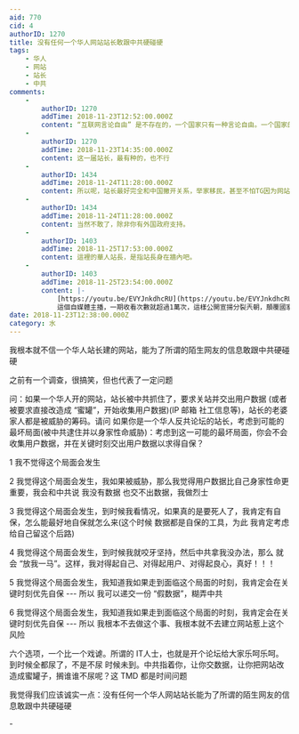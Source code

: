 ```yaml
---
aid: 770
cid: 4
authorID: 1270
title: 没有任何一个华人网站站长敢跟中共硬碰硬
tags:
    - 华人
    - 网站
    - 站长
    - 中共
comments:
    -
        authorID: 1270
        addTime: 2018-11-23T12:52:00.000Z
        content: “互联网言论自由” 是不存在的，一个国家只有一种言论自由。一个国家的言论自由不改进 光在互联网上有自由 那是虚幻的。
    -
        authorID: 1270
        addTime: 2018-11-23T14:35:00.000Z
        content: 这一届站长，最有种的，也不行
    -
        authorID: 1434
        addTime: 2018-11-24T11:28:00.000Z
        content: 所以呢，站长最好完全和中国撇开关系，举家移民，甚至不怕TG因为网站事情阻止入境中国。
    -
        authorID: 1434
        addTime: 2018-11-24T11:28:00.000Z
        content: 当然不敢了，除非你有外国政府支持。
    -
        authorID: 1403
        addTime: 2018-11-25T17:53:00.000Z
        content: 這裡的華人站長，是指站長身在牆內吧。
    -
        authorID: 1403
        addTime: 2018-11-25T23:54:00.000Z
        content: |-
            [https://youtu.be/EVYJnkdhcRU](https://youtu.be/EVYJnkdhcRU)  
            這個自媒體主播，一期收看次數就超過1萬次，這樣公開宣揚分裂兲朝，顛覆國家罪是做實了。可以人家不懼，肉身澳洲。（在香港已經不行了）
date: 2018-11-23T12:38:00.000Z
category: 水
---
```


我根本就不信一个华人站长建的网站，能为了所谓的陌生网友的信息敢跟中共硬碰硬

之前有一个调查，很搞笑，但也代表了一定问题

问：如果一个华人开的网站，站长被中共抓住了，要求关站并交出用户数据 (或者 被要求直接改造成 “蜜罐”，开始收集用户数据)(IP 邮箱 社工信息等)，站长的老婆家人都是被威胁的筹码。请问 如果你是一个华人反共论坛的站长，考虑到可能的最坏局面(被中共逮住并以身家性命威胁)：考虑到这一可能的最坏局面，你会不会收集用户数据，并在关键时刻交出用户数据以求得自保？

1 我不觉得这个局面会发生

2 我觉得这个局面会发生，我如果被威胁，那么我觉得用户数据比自己身家性命更重要，我会和中共说 我没有数据 也交不出数据，我做烈士

3 我觉得这个局面会发生，到时候我看情况，如果真的是要死人了，我肯定有自保，怎么能最好地自保就怎么来(这个时候 数据都是自保的工具，为此 我肯定考虑给自己留这个后路)

4 我觉得这个局面会发生，到时候我就咬牙坚持，然后中共拿我没办法，那么 就会 “放我一马”。这样，我对得起自己、对得起用户、对得起良心，真好！！！

5 我觉得这个局面会发生，我知道我如果走到面临这个局面的时刻，我肯定会在关键时刻优先自保 --- 所以 我可以递交一份 “假数据”，糊弄中共

6 我觉得这个局面会发生，我知道我如果走到面临这个局面的时刻，我肯定会在关键时刻优先自保 --- 所以 我根本不去做这个事、我根本就不去建立网站惹上这个风险

六个选项，一个比一个戏谑。所谓的 IT人士，也就是开个论坛给大家乐呵乐呵。到时候全都尿了，不是不尿 时候未到。中共指着你，让你交数据，让你把网站改造成蜜罐子，搁谁谁不尿呢？这 TMD 都是时间问题

我觉得我们应该诚实一点：没有任何一个华人网站站长能为了所谓的陌生网友的信息敢跟中共硬碰硬

\-
